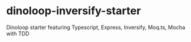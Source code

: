 # dinoloop-inversify-starter
Dinoloop starter featuring Typescript, Express, Inversify, Moq.ts, Mocha with TDD
